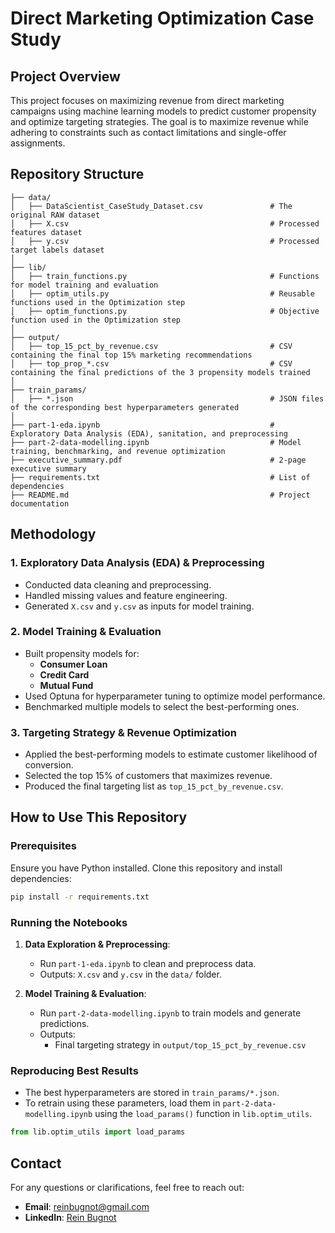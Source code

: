# Direct Marketing Optimization Case Study

## Project Overview
This project focuses on maximizing revenue from direct marketing campaigns using machine learning models to predict customer propensity and optimize targeting strategies. The goal is to maximize revenue while adhering to constraints such as contact limitations and single-offer assignments.

## Repository Structure
```
├── data/
│   ├── DataScientist_CaseStudy_Dataset.csv               # The original RAW dataset
│   ├── X.csv                                             # Processed features dataset
│   ├── y.csv                                             # Processed target labels dataset
│
├── lib/
│   ├── train_functions.py                                # Functions for model training and evaluation
│   ├── optim_utils.py                                    # Reusable functions used in the Optimization step
│   ├── optim_functions.py                                # Objective function used in the Optimization step
│
├── output/
│   ├── top_15_pct_by_revenue.csv                         # CSV containing the final top 15% marketing recommendations
│   ├── top_prop_*.csv                                    # CSV containing the final predictions of the 3 propensity models trained
│
├── train_params/
│   ├── *.json                                            # JSON files of the corresponding best hyperparameters generated
│
├── part-1-eda.ipynb                                      # Exploratory Data Analysis (EDA), sanitation, and preprocessing
├── part-2-data-modelling.ipynb                           # Model training, benchmarking, and revenue optimization
├── executive_summary.pdf                                 # 2-page executive summary
├── requirements.txt                                      # List of dependencies
├── README.md                                             # Project documentation
```

## Methodology
### 1. Exploratory Data Analysis (EDA) & Preprocessing
- Conducted data cleaning and preprocessing.
- Handled missing values and feature engineering.
- Generated `X.csv` and `y.csv` as inputs for model training.

### 2. Model Training & Evaluation
- Built propensity models for:
  - **Consumer Loan**
  - **Credit Card**
  - **Mutual Fund**
- Used Optuna for hyperparameter tuning to optimize model performance.
- Benchmarked multiple models to select the best-performing ones.

### 3. Targeting Strategy & Revenue Optimization
- Applied the best-performing models to estimate customer likelihood of conversion.
- Selected the top 15% of customers that maximizes revenue.
- Produced the final targeting list as `top_15_pct_by_revenue.csv`.

## How to Use This Repository
### Prerequisites
Ensure you have Python installed. Clone this repository and install dependencies:
```sh
pip install -r requirements.txt
```

### Running the Notebooks
1. **Data Exploration & Preprocessing**:
   - Run `part-1-eda.ipynb` to clean and preprocess data.
   - Outputs: `X.csv` and `y.csv` in the `data/` folder.

2. **Model Training & Evaluation**:
   - Run `part-2-data-modelling.ipynb` to train models and generate predictions.
   - Outputs:
     - Final targeting strategy in `output/top_15_pct_by_revenue.csv`

### Reproducing Best Results
- The best hyperparameters are stored in `train_params/*.json`.
- To retrain using these parameters, load them in `part-2-data-modelling.ipynb` using the `load_params()` function in `lib.optim_utils`.
```python
from lib.optim_utils import load_params
```

## Contact
For any questions or clarifications, feel free to reach out:
- **Email**: reinbugnot@gmail.com
- **LinkedIn**: [Rein Bugnot](https://www.linkedin.com/in/reinbugnot/)
